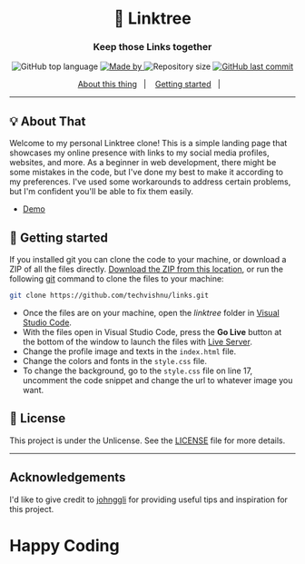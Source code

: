 <h1 align="center">🔗 Linktree</h1>
<h3 align="center">Keep those Links together</h3>

<p align="center">
  <img alt="GitHub top language" src="https://img.shields.io/github/languages/top/techvishnu/links?color=04D361&labelColor=000000">
  
  <a href="https://www.linkedin.com/in/techvishnu/">
    <img alt="Made by" src="https://img.shields.io/static/v1?label=made%20by&message=Tech%20Vishnu&color=04D361&labelColor=000000">
  </a>
  
  <img alt="Repository size" src="https://img.shields.io/github/repo-size/techvishnu/links?color=04D361&labelColor=000000">
  
  <a href="https://github.com/techvishnu/links/commits/master">
    <img alt="GitHub last commit" src="https://img.shields.io/github/last-commit/techvishnu/links?color=04D361&labelColor=000000">
  </a>
</p>

<p align="center">
  <a href="#-about-that">About this thing</a>&nbsp;&nbsp;&nbsp;|&nbsp;&nbsp;&nbsp;
  <a href="#-getting-started">Getting started</a>&nbsp;&nbsp;&nbsp;|&nbsp;&nbsp;&nbsp;
</p>

--- 

## 💡 About That

Welcome to my personal Linktree clone! This is a simple landing page that showcases my online presence with links to my social media profiles, websites, and more. As a beginner in web development, there might be some mistakes in the code, but I've done my best to make it according to my preferences. I've used some workarounds to address certain problems, but I'm confident you'll be able to fix them easily.
- [Demo](https://techvishnu.github.io/links/)

## 🚀 Getting started

If you installed git you can clone the code to your machine, or download a ZIP of all the files directly.
[Download the ZIP from this location](https://github.com/techvishnu/links/archive/refs/heads/main.zip), or run the following [git](https://git-scm.com/downloads) command to clone the files to your machine:
```bash
git clone https://github.com/techvishnu/links.git
```
- Once the files are on your machine, open the _linktree_ folder in [Visual Studio Code](https://code.visualstudio.com/).
- With the files open in Visual Studio Code, press the **Go Live** button at the bottom of the window to launch the files with [Live Server](https://marketplace.visualstudio.com/items?itemName=ritwickdey.LiveServer).
- Change the profile image and texts in the `index.html` file.
- Change the colors and fonts in the `style.css` file.
- To change the background, go to the `style.css` file on line 17, uncomment the code snippet and change the url to whatever image you want.

## 📝 License

This project is under the Unlicense. See the [LICENSE](LICENSE.md) file for more details.

---

## Acknowledgements
I'd like to give credit to [johnggli](https://github.com/johnggli) for providing useful tips and inspiration for this project.

# Happy Coding
